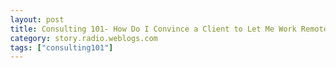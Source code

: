 ```yaml
---
layout: post
title: Consulting 101- How Do I Convince a Client to Let Me Work Remote?
category: story.radio.weblogs.com
tags: ["consulting101"]
---
```

<head>
<meta http-equiv="Content-Type" content="text/html; charset=UTF-8">
    <meta http-equiv="Expires" content="Mon, 01 Jan 1990 01:00:00 GMT">
    <title>Consulting 101: How Do I Convince a Client to Let Me Work Remote?</title>
    <style type="text/css">
      body {
        margin-top: 0px;
        margin-left: 0px;
        margin-right: 0px;
        margin-bottom: 0px;
        }

      body, td, p {
        font-family: verdana, sans-serif;
        font-size: 90%;
        }

      h2 { 
        font-family: Verdana, Arial, Helvetica, sans-serif; font-size: 24px; font-weight: bold
        }
      .header {
        font-family: Verdana, Arial, Helvetica, sans-serif; font-size: 40px; font-weight: bold
        }
      .realsmall {
        font-family: Verdana, Arial, Helvetica, sans-serif; font-size: 9px;
        }
      .small {
        font-family: Verdana, Arial, Helvetica, sans-serif; font-size: 10px;
        }
      </style>
    </head>

| 

 |

| ![](http://radio.weblogs.com/0103807/images/trans60x60.gif)  
 | Last updated: 6/16/2002; 10:20:39 AM  
 | ![](http://radio.weblogs.com/0103807/images/trans60x60.gif) |

| ![](http://radio.weblogs.com/0103807/images/trans60x1.gif)  
 | 

<font size="+3"><b><a href="http://radio.weblogs.com/0103807/" style="color:black; text-decoration:none">The FuzzyBlog!</a></b></font>  
_Marketing 101. Consulting 101. PHP Consulting. Random geeky stuff. I Blog Therefore I Am._

<font size="+1"><b>Consulting 101: How Do I Convince a Client to Let Me Work Remote?</b></font>

As I write this, it's pouring rain outside, just pouring.&nbsp; And, best of all, I'm at home rather than in transit to a client's site.&nbsp; This is all too often **NOT** the case.&nbsp; We've all seen it time and again.&nbsp; Even though it's better for you and better for the client, they still want you at **their** location.&nbsp; This essay talks about why this matters to them and how you can combat it or:

How do I code with my cat&nbsp;in my lap while looking at&nbsp;my girlfriend?&nbsp; And get paid for it?&nbsp;

## Understanding Why They Want You Local 

This is generally a matter of these factors:

- Lack of trust -- you're a new consultant and they don't yet have confidence in you 
- Control -- they think they have more control over you if you are local.&nbsp; I'm not certain that anyone can really ever control anyone else so the logic isn't really valid to me.
- Accessibility -- they want you close by just to make teir life easier.
- General Silliness -- clients will do this just because they are clients

## How do I Counter this?

Here are the ways that I counter it (as much as it can be countered):

10 Steps to Convince them to Yet You Work Remote

1. **Make it cheaper for them**.&nbsp; I don't know about anyone else but I wouldn't mind a $5 - $10&nbsp;/ hour cut so I don't have to get into the car.&nbsp; Don't force it on them -- just let them know that it's an option.&nbsp; They won't expect it and cost is always a good tool.I 
2. **Be Accessible.&nbsp; Be Very Accessible.&nbsp; Be Totally Accessible**.&nbsp; One of the reasons that clients want you on site is so they can walk over and ask you questions.&nbsp; If you play the Instant Messaging game right then you can be just as accessible as you are in the office.&nbsp; And they can get access to the transcripts (always useful).&nbsp; Except that you will ultimately give out your cell and home phone #s.&nbsp; Sad but true perhaps.
3. **Have Good Connectivity**.&nbsp; You need broadband cable or dsl.&nbsp; That's just a fact.&nbsp; Deal with it.&nbsp; Move if you have to.&nbsp; Or [start your own](http://www.msnbc.com/news/761972.asp?0pu=70) DSL business (that really wasn't a joke, see the link).
4. **Charge for Travel Time & Expenses**.&nbsp; Again, cost works as an option.&nbsp; If you charge for travel time, even 50% of normal rate, that adds up as a savings to them when you work remote.
5. **Make the Experience Better for the Client when You are Remote**.&nbsp; This is a hard one but I just saw it personally.&nbsp; During the course of a 1.25 hour phone call, I discussed the topic with the client, took notes, recorded it to my hard drive and provided it to him as an MP3 file, emailed the notes AND located 2,093 new sales leads.&nbsp; How'd I find the sales leads?&nbsp; Trade secret on that one but available as a new marketing service from me that might or might not work for your business.
6. **Be Professional**.&nbsp;&nbsp;&nbsp; This is very, very important.&nbsp; See my essay on [Professionalism](http://radio.weblogs.com/0103807/stories/2002/05/13/successfulConsultingItsAllAboutProfessionalism.html).
7. **Commit to a Regular Face to Face Meeting**.&nbsp; If you arrange with the client, "I'll work from home in general but meet you every Thursday for lunch and a status update" then it makes it much less scary for the client.

## Credits

Thanks to [Dewayne](http://radio.weblogs.com/0101015/)for prodding me into writing this piece.

  
  

<script language="JavaScript" type="text/javascript"><!--
	var imageUrl = "http://subhonker6.userland.com/weblogStats/count.gif";
	var imageTag = "<img src=\"" + imageUrl + "?group=radio1&usernum=103807&referer=" + escape (document.referrer) + "\" height=\"1\" width=\"1\">";
	document.write (imageTag);
	//--></script>

 | ![](http://radio.weblogs.com/0103807/images/trans60x1.gif)  
 |
| ![](http://radio.weblogs.com/0103807/images/trans60x60.gif)  
 | Copyright 2002 © The FuzzyStuff  
 | ![](http://radio.weblogs.com/0103807/images/trans60x60.gif)  
 |

